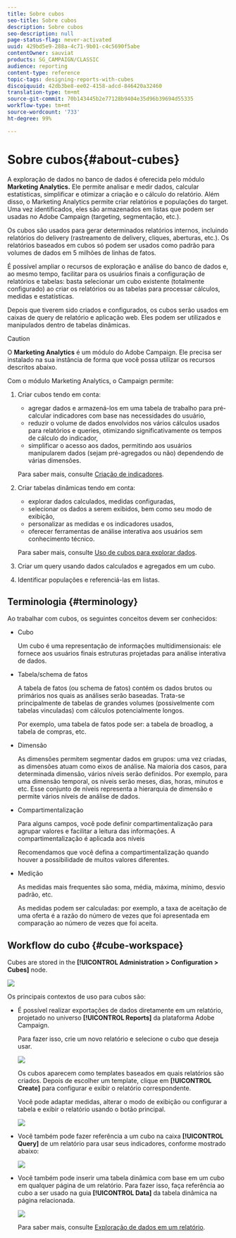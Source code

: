 ```yaml
---
title: Sobre cubos
seo-title: Sobre cubos
description: Sobre cubos
seo-description: null
page-status-flag: never-activated
uuid: 429bd5e9-288a-4c71-9b01-c4c5690f5abe
contentOwner: sauviat
products: SG_CAMPAIGN/CLASSIC
audience: reporting
content-type: reference
topic-tags: designing-reports-with-cubes
discoiquuid: 42db3be8-ee02-4158-adcd-846420a32460
translation-type: tm+mt
source-git-commit: 70b143445b2e77128b9404e35d96b39694d55335
workflow-type: tm+mt
source-wordcount: '733'
ht-degree: 99%

---
```



# Sobre cubos{#about-cubes}

A exploração de dados no banco de dados é oferecida pelo módulo **Marketing Analytics.** Ele permite analisar e medir dados, calcular estatísticas, simplificar e otimizar a criação e o cálculo do relatório. Além disso, o Marketing Analytics permite criar relatórios e populações do target. Uma vez identificados, eles são armazenados em listas que podem ser usadas no Adobe Campaign (targeting, segmentação, etc.).

Os cubos são usados para gerar determinados relatórios internos, incluindo relatórios do delivery (rastreamento de delivery, cliques, aberturas, etc.). Os relatórios baseados em cubos só podem ser usados como padrão para volumes de dados em 5 milhões de linhas de fatos.

É possível ampliar o recursos de exploração e análise do banco de dados e, ao mesmo tempo, facilitar para os usuários finais a configuração de relatórios e tabelas: basta selecionar um cubo existente (totalmente configurado) ao criar os relatórios ou as tabelas para processar cálculos, medidas e estatísticas.

Depois que tiverem sido criados e configurados, os cubos serão usados em caixas de query de relatório e aplicação web. Eles podem ser utilizados e manipulados dentro de tabelas dinâmicas.

>[!CAUTION]
>
>O **Marketing Analytics** é um módulo do Adobe Campaign. Ele precisa ser instalado na sua instância de forma que você possa utilizar os recursos descritos abaixo.

Com o módulo Marketing Analytics, o Campaign permite:

1. Criar cubos tendo em conta:

   * agregar dados e armazená-los em uma tabela de trabalho para pré-calcular indicadores com base nas necessidades do usuário,
   * reduzir o volume de dados envolvidos nos vários cálculos usados para relatórios e queries, otimizando significativamente os tempos de cálculo do indicador,
   * simplificar o acesso aos dados, permitindo aos usuários manipularem dados (sejam pré-agregados ou não) dependendo de várias dimensões.

   Para saber mais, consulte [Criação de indicadores](../../reporting/using/creating-indicators.md).

1. Criar tabelas dinâmicas tendo em conta:

   * explorar dados calculados, medidas configuradas,
   * selecionar os dados a serem exibidos, bem como seu modo de exibição,
   * personalizar as medidas e os indicadores usados,
   * oferecer ferramentas de análise interativa aos usuários sem conhecimento técnico.

   Para saber mais, consulte [Uso de cubos para explorar dados](../../reporting/using/using-cubes-to-explore-data.md).

1. Criar um query usando dados calculados e agregados em um cubo.
1. Identificar populações e referenciá-las em listas.

## Terminologia {#terminology}

Ao trabalhar com cubos, os seguintes conceitos devem ser conhecidos:

* Cubo

   Um cubo é uma representação de informações multidimensionais: ele fornece aos usuários finais estruturas projetadas para análise interativa de dados.

* Tabela/schema de fatos

   A tabela de fatos (ou schema de fatos) contém os dados brutos ou primários nos quais as análises serão baseadas. Trata-se principalmente de tabelas de grandes volumes (possivelmente com tabelas vinculadas) com cálculos potencialmente longos.

   Por exemplo, uma tabela de fatos pode ser: a tabela de broadlog, a tabela de compras, etc.

* Dimensão

   As dimensões permitem segmentar dados em grupos: uma vez criadas, as dimensões atuam como eixos de análise. Na maioria dos casos, para determinada dimensão, vários níveis serão definidos. Por exemplo, para uma dimensão temporal, os níveis serão meses, dias, horas, minutos e etc. Esse conjunto de níveis representa a hierarquia de dimensão e permite vários níveis de análise de dados.

* Compartimentalização

   Para alguns campos, você pode definir compartimentalização para agrupar valores e facilitar a leitura das informações. A compartimentalização é aplicada aos níveis

   Recomendamos que você defina a compartimentalização quando houver a possibilidade de muitos valores diferentes.

* Medição

   As medidas mais frequentes são soma, média, máxima, mínimo, desvio padrão, etc.

   As medidas podem ser calculadas: por exemplo, a taxa de aceitação de uma oferta é a razão do número de vezes que foi apresentada em comparação ao número de vezes que foi aceita.

## Workflow do cubo {#cube-workspace}

Cubes are stored in the **[!UICONTROL Administration > Configuration > Cubes]** node.

![](assets/s_advuser_cube_node.png)

Os principais contextos de uso para cubos são:

* É possível realizar exportações de dados diretamente em um relatório, projetado no universo **[!UICONTROL Reports]** da plataforma Adobe Campaign.

   Para fazer isso, crie um novo relatório e selecione o cubo que deseja usar.

   ![](assets/cube_create_new.png)

   Os cubos aparecem como templates baseados em quais relatórios são criados. Depois de escolher um template, clique em **[!UICONTROL Create]** para configurar e exibir o relatório correspondente.

   Você pode adaptar medidas, alterar o modo de exibição ou configurar a tabela e exibir o relatório usando o botão principal.

   ![](assets/cube_display_new.png)

* Você também pode fazer referência a um cubo na caixa **[!UICONTROL Query]** de um relatório para usar seus indicadores, conforme mostrado abaixo:

   ![](assets/s_advuser_query_using_a_cube.png)

* Você também pode inserir uma tabela dinâmica com base em um cubo em qualquer página de um relatório. Para fazer isso, faça referência ao cubo a ser usado na guia **[!UICONTROL Data]** da tabela dinâmica na página relacionada.

   ![](assets/s_advuser_cube_in_report.png)

   Para saber mais, consulte [Exploração de dados em um relatório](../../reporting/using/using-cubes-to-explore-data.md#exploring-the-data-in-a-report).

